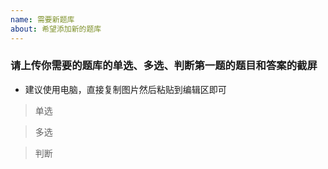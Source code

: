 ```yaml
---
name: 需要新题库
about: 希望添加新的题库
---
```


### 请上传你需要的题库的单选、多选、判断第一题的题目和答案的截屏

- 建议使用电脑，直接复制图片然后粘贴到编辑区即可

> 单选

> 多选

> 判断
